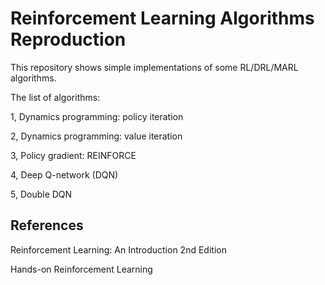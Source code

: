 # Reinforcement Learning Algorithms Reproduction
This repository shows simple implementations of some RL/DRL/MARL algorithms.

The list of algorithms:

1, Dynamics programming: policy iteration

2, Dynamics programming: value iteration

3, Policy gradient: REINFORCE

4, Deep Q-network (DQN)

5, Double DQN

## References
Reinforcement Learning: An Introduction 2nd Edition

Hands-on Reinforcement Learning

